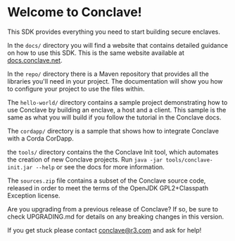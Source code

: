 # Welcome to Conclave!

This SDK provides everything you need to start building secure enclaves.

In the `docs/` directory you will find a website that contains detailed
guidance on how to use this SDK. This is the same website available at
[docs.conclave.net](https://docs.conclave.net).

In the `repo/` directory there is a Maven repository that provides all the
libraries you'll need in your project. The documentation will show you how to
configure your project to use the files within.

The `hello-world/` directory contains a sample project demonstrating how to use
Conclave by building an enclave, a host and a client. This sample is the same
as what you will build if you follow the tutorial in the Conclave docs.

The `cordapp/` directory is a sample that shows how to integrate Conclave with
a Corda CorDapp.

the `tools/` directory contains the the Conclave Init tool, which automates the
creation of new Conclave projects. Run `java -jar tools/conclave-init.jar
--help` or see the docs for more information.

The `sources.zip` file contains a subset of the Conclave source code, released
in order to meet the terms of the OpenJDK GPL2+Classpath Exception license.

Are you upgrading from a previous release of Conclave? If so, be sure to check
UPGRADING.md for details on any breaking changes in this version.

If you get stuck please contact [conclave@r3.com](mailto:conclave@r3.com) and
ask for help!  
